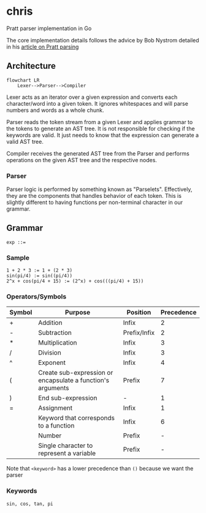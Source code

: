 # chris

Pratt parser implementation in Go

The core implementation details follows the advice by
Bob Nystrom detailed in
his [article on Pratt parsing](http://journal.stuffwithstuff.com/2011/03/19/pratt-parsers-expression-parsing-made-easy/)

## Architecture

```marmaid
flowchart LR
    Lexer-->Parser-->Compiler
```

Lexer acts as an iterator over a given expression and converts each character/word into a given token. It ignores
whitespaces and will parse numbers and words as a whole chunk.

Parser reads the token stream from a given Lexer and applies grammar to the tokens to generate an AST tree. It is not
responsible for checking if the keywords are valid. It just needs to know that the expression can generate a valid
AST tree.

Compiler receives the generated AST tree from the Parser and performs operations on the given AST tree and the
respective nodes.

### Parser

Parser logic is performed by something known as "Parselets". Effectively, they are the components that handles behavior
of each token. This is slightly different to having functions per non-terminal character in our grammar.

## Grammar

```text
exp ::= 
```

### Sample

```text
1 + 2 * 3 := 1 + (2 * 3)
sin(pi/4) := sin((pi/4))
2^x + cos(pi/4 + 15) := (2^x) + cos(((pi/4) + 15))
```

### Operators/Symbols

| Symbol     | Purpose                                                     | Position     | Precedence |
|------------|-------------------------------------------------------------|--------------|------------|
| +          | Addition                                                    | Infix        | 2          |
| -          | Subtraction                                                 | Prefix/Infix | 2          |
| *          | Multiplication                                              | Infix        | 3          |
| /          | Division                                                    | Infix        | 3          |
| ^          | Exponent                                                    | Infix        | 4          |
| (          | Create sub-expression or encapsulate a function's arguments | Prefix       | 7          |
| )          | End sub-expression                                          | -            | 1          |
| =          | Assignment                                                  | Infix        | 1          |
| <keyword>  | Keyword that corresponds to a function                      | Infix        | 6          |
| <number>   | Number                                                      | Prefix       | -          |
| <Variable> | Single character to represent a variable                    | Prefix       | -          |

Note that `<keyword>` has a lower precedence than `()` because we want the parser

### Keywords

```text
sin, cos, tan, pi
```